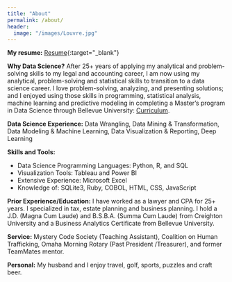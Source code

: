 ```yaml
---
title: "About"
permalink: /about/
header:
  image: "/images/Louvre.jpg"
---
```


**My resume:** [Resume](/images/Resume_MDM_2021rev.pdf){:target="_blank"}

**Why Data Science?**  After 25+ years of applying my analytical and problem-solving skills to my legal and accounting career, I am now using my analytical, problem-solving and statistical skills to transition to a data science career. I love problem-solving, analyzing, and presenting solutions; and I enjoyed using those skills in programming, statistical analysis, machine learning and predictive modeling in completing a Master’s program in Data Science through Bellevue University:  [Curriculum](https://www.bellevue.edu/degrees/master/data-science-ms/).  

**Data Science Experience:**  Data Wrangling, Data Mining & Transformation, Data Modeling & Machine Learning, Data Visualization & Reporting, Deep Learning

**Skills and Tools:**

* Data Science Programming Languages: Python, R, and SQL
* Visualization Tools:  Tableau and Power BI
* Extensive Experience:  Microsoft Excel
* Knowledge of:  SQLite3, Ruby, COBOL, HTML, CSS, JavaScript

**Prior Experience/Education:**  I have worked as a lawyer and CPA for 25+ years.  I specialized in tax, estate planning and business planning.  I hold a J.D. (Magna Cum Laude) and B.S.B.A. (Summa Cum Laude) from Creighton University and a Business Analytics Certificate from Bellevue University.

**Service:**  Mystery Code Society (Teaching Assistant), Coalition on Human Trafficking, Omaha Morning Rotary (Past President /Treasurer), and former TeamMates mentor.

**Personal:**  My husband and I enjoy travel, golf, sports, puzzles and craft beer.  

